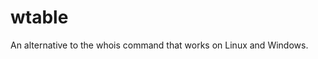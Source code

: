 # wtable
An alternative to the whois command that works on Linux and Windows. 

<!-- ## Installation
- **Linux**: Download the latest release and move it to the /usr/local/bin folder.
- **Windows**: Download the latest release and move it to your user folder. -->